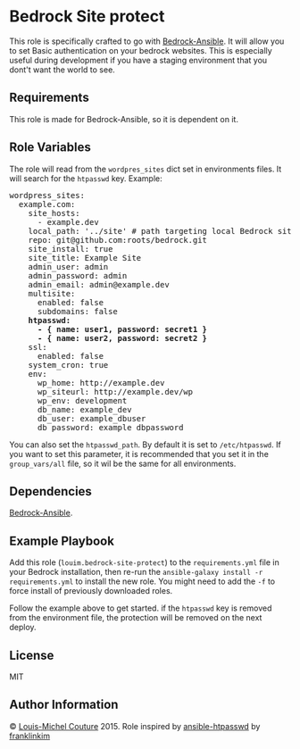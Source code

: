 Bedrock Site protect
====================

This role is specifically crafted to go with [Bedrock-Ansible](https://github.com/roots/bedrock-ansible). It will allow you to set Basic authentication on your bedrock websites. This is especially useful during development if you have a staging environment that you dont't want the world to see.

Requirements
------------

This role is made for Bedrock-Ansible, so it is dependent on it. 

Role Variables
--------------

The role will read from the `wordpres_sites` dict set in environments files. It will search for the `htpasswd` key. Example:

<pre>
wordpress_sites:
  example.com:
    site_hosts:
      - example.dev
    local_path: '../site' # path targeting local Bedrock site directory (relative to Ansible root)
    repo: git@github.com:roots/bedrock.git
    site_install: true
    site_title: Example Site
    admin_user: admin
    admin_password: admin
    admin_email: admin@example.dev    
    multisite:
      enabled: false
      subdomains: false
    <b>htpasswd:
      - { name: user1, password: secret1 }
      - { name: user2, password: secret2 }</b>
    ssl:
      enabled: false
    system_cron: true
    env:
      wp_home: http://example.dev
      wp_siteurl: http://example.dev/wp
      wp_env: development
      db_name: example_dev
      db_user: example_dbuser
      db_password: example_dbpassword
</pre>

You can also set the `htpasswd_path`. By default it is set to `/etc/htpasswd`. If you want to set this parameter, it is recommended that you set it in the `group_vars/all` file, so it wil be the same for all environments.


Dependencies
------------

[Bedrock-Ansible](https://github.com/roots/bedrock-ansible).

Example Playbook
----------------

Add this role (`louim.bedrock-site-protect`) to the `requirements.yml` file in your Bedrock installation, then re-run the `ansible-galaxy install -r requirements.yml` to install the new role. You might need to add the `-f` to force install of previously downloaded roles.

Follow the example above to get started. if the `htpasswd` key is removed from the environment file, the protection will be removed on the next deploy.

License
-------

MIT

Author Information
------------------

© [Louis-Michel Couture](https://twitter.com/louim) 2015. Role inspired by [ansible-htpasswd](https://github.com/weareinteractive/ansible-htpasswd) by [franklinkim](https://github.com/franklinkim)
